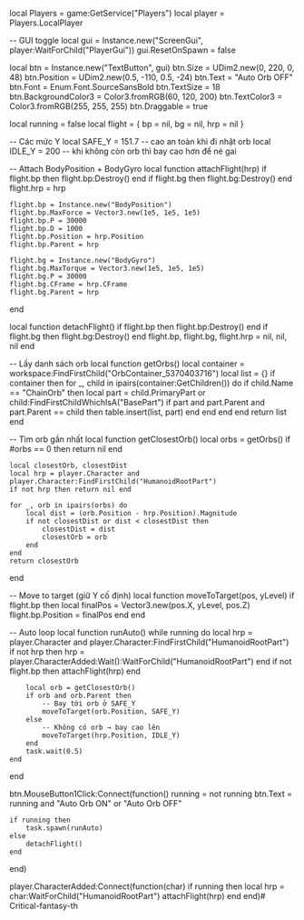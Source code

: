 local Players = game:GetService("Players")
local player = Players.LocalPlayer

-- GUI toggle
local gui = Instance.new("ScreenGui", player:WaitForChild("PlayerGui"))
gui.ResetOnSpawn = false

local btn = Instance.new("TextButton", gui)
btn.Size = UDim2.new(0, 220, 0, 48)
btn.Position = UDim2.new(0.5, -110, 0.5, -24)
btn.Text = "Auto Orb OFF"
btn.Font = Enum.Font.SourceSansBold
btn.TextSize = 18
btn.BackgroundColor3 = Color3.fromRGB(60, 120, 200)
btn.TextColor3 = Color3.fromRGB(255, 255, 255)
btn.Draggable = true

local running = false
local flight = { bp = nil, bg = nil, hrp = nil }

-- Các mức Y
local SAFE_Y = 151.7 -- cao an toàn khi đi nhặt orb
local IDLE_Y = 200   -- khi không còn orb thì bay cao hơn để né gai

-- Attach BodyPosition + BodyGyro
local function attachFlight(hrp)
	if flight.bp then flight.bp:Destroy() end
	if flight.bg then flight.bg:Destroy() end
	flight.hrp = hrp

	flight.bp = Instance.new("BodyPosition")
	flight.bp.MaxForce = Vector3.new(1e5, 1e5, 1e5)
	flight.bp.P = 30000
	flight.bp.D = 1000
	flight.bp.Position = hrp.Position
	flight.bp.Parent = hrp

	flight.bg = Instance.new("BodyGyro")
	flight.bg.MaxTorque = Vector3.new(1e5, 1e5, 1e5)
	flight.bg.P = 30000
	flight.bg.CFrame = hrp.CFrame
	flight.bg.Parent = hrp
end

local function detachFlight()
	if flight.bp then flight.bp:Destroy() end
	if flight.bg then flight.bg:Destroy() end
	flight.bp, flight.bg, flight.hrp = nil, nil, nil
end

-- Lấy danh sách orb
local function getOrbs()
	local container = workspace:FindFirstChild("OrbContainer_5370403716")
	local list = {}
	if container then
		for _, child in ipairs(container:GetChildren()) do
			if child.Name == "ChainOrb" then
				local part = child.PrimaryPart or child:FindFirstChildWhichIsA("BasePart")
				if part and part.Parent and part.Parent == child then
					table.insert(list, part)
				end
			end
		end
	end
	return list
end

-- Tìm orb gần nhất
local function getClosestOrb()
	local orbs = getOrbs()
	if #orbs == 0 then return nil end

	local closestOrb, closestDist
	local hrp = player.Character and player.Character:FindFirstChild("HumanoidRootPart")
	if not hrp then return nil end

	for _, orb in ipairs(orbs) do
		local dist = (orb.Position - hrp.Position).Magnitude
		if not closestDist or dist < closestDist then
			closestDist = dist
			closestOrb = orb
		end
	end
	return closestOrb
end

-- Move to target (giữ Y cố định)
local function moveToTarget(pos, yLevel)
	if flight.bp then
		local finalPos = Vector3.new(pos.X, yLevel, pos.Z)
		flight.bp.Position = finalPos
	end
end

-- Auto loop
local function runAuto()
	while running do
		local hrp = player.Character and player.Character:FindFirstChild("HumanoidRootPart")
		if not hrp then
			hrp = player.CharacterAdded:Wait():WaitForChild("HumanoidRootPart")
		end
		if not flight.bp then
			attachFlight(hrp)
		end

		local orb = getClosestOrb()
		if orb and orb.Parent then
			-- Bay tới orb ở SAFE_Y
			moveToTarget(orb.Position, SAFE_Y)
		else
			-- Không có orb → bay cao lên
			moveToTarget(hrp.Position, IDLE_Y)
		end
		task.wait(0.5)
	end
end

btn.MouseButton1Click:Connect(function()
	running = not running
	btn.Text = running and "Auto Orb ON" or "Auto Orb OFF"

	if running then
		task.spawn(runAuto)
	else
		detachFlight()
	end
end)

player.CharacterAdded:Connect(function(char)
	if running then
		local hrp = char:WaitForChild("HumanoidRootPart")
		attachFlight(hrp)
	end
end)# Critical-fantasy-th